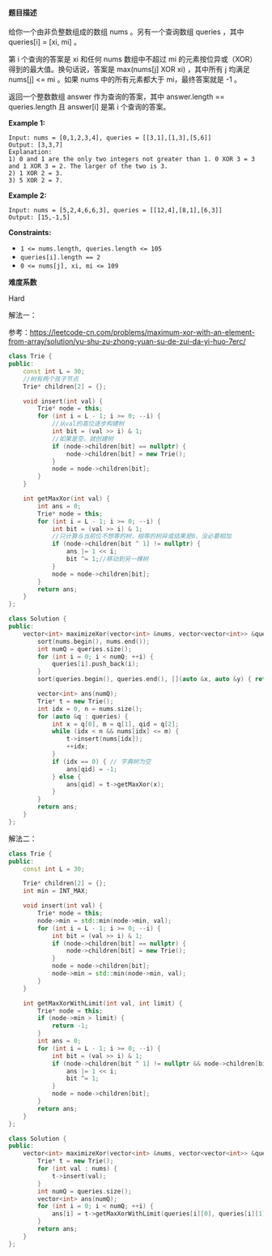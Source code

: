 #### 题目描述
给你一个由非负整数组成的数组 nums 。另有一个查询数组 queries ，其中 queries[i] = [xi, mi] 。

第 i 个查询的答案是 xi 和任何 nums 数组中不超过 mi 的元素按位异或（XOR）得到的最大值。换句话说，答案是 max(nums[j] XOR xi) ，其中所有 j 均满足 nums[j] <= mi 。如果 nums 中的所有元素都大于 mi，最终答案就是 -1 。

返回一个整数数组 answer 作为查询的答案，其中 answer.length == queries.length 且 answer[i] 是第 i 个查询的答案。

**Example 1:**

```
Input: nums = [0,1,2,3,4], queries = [[3,1],[1,3],[5,6]]
Output: [3,3,7]
Explanation:
1) 0 and 1 are the only two integers not greater than 1. 0 XOR 3 = 3 and 1 XOR 3 = 2. The larger of the two is 3.
2) 1 XOR 2 = 3.
3) 5 XOR 2 = 7.
```

**Example 2:**

```
Input: nums = [5,2,4,6,6,3], queries = [[12,4],[8,1],[6,3]]
Output: [15,-1,5]
```

 

**Constraints:**

- `1 <= nums.length, queries.length <= 105`
- `queries[i].length == 2`
- `0 <= nums[j], xi, mi <= 109`

**难度系数**  

Hard

解法一：

参考：https://leetcode-cn.com/problems/maximum-xor-with-an-element-from-array/solution/yu-shu-zu-zhong-yuan-su-de-zui-da-yi-huo-7erc/

```c++
class Trie {
public:
    const int L = 30;
    //树有两个孩子节点
    Trie* children[2] = {};

    void insert(int val) {
        Trie* node = this;
        for (int i = L - 1; i >= 0; --i) {
            //从val的高位逐步构建树
            int bit = (val >> i) & 1;
            //如果是空，就创建树
            if (node->children[bit] == nullptr) {
                node->children[bit] = new Trie();
            }
            node = node->children[bit];
        }
    }

    int getMaxXor(int val) {
        int ans = 0;
        Trie* node = this;
        for (int i = L - 1; i >= 0; --i) {
            int bit = (val >> i) & 1;
            //只计算与当前位不想等的树，相等的树异或结果是0，没必要相加
            if (node->children[bit ^ 1] != nullptr) {
                ans |= 1 << i;
                bit ^= 1;//移动到另一棵树
            }
            node = node->children[bit];
        }
        return ans;
    }
};

class Solution {
public:
    vector<int> maximizeXor(vector<int> &nums, vector<vector<int>> &queries) {
        sort(nums.begin(), nums.end());
        int numQ = queries.size();
        for (int i = 0; i < numQ; ++i) {
            queries[i].push_back(i);
        }
        sort(queries.begin(), queries.end(), [](auto &x, auto &y) { return x[1] < y[1]; });

        vector<int> ans(numQ);
        Trie* t = new Trie();
        int idx = 0, n = nums.size();
        for (auto &q : queries) {
            int x = q[0], m = q[1], qid = q[2];
            while (idx < n && nums[idx] <= m) {
                t->insert(nums[idx]);
                ++idx;
            }
            if (idx == 0) { // 字典树为空
                ans[qid] = -1;
            } else {
                ans[qid] = t->getMaxXor(x);
            }
        }
        return ans;
    }
};

```

解法二：

```c++
class Trie {
public:
    const int L = 30;

    Trie* children[2] = {};
    int min = INT_MAX;

    void insert(int val) {
        Trie* node = this;
        node->min = std::min(node->min, val);
        for (int i = L - 1; i >= 0; --i) {
            int bit = (val >> i) & 1;
            if (node->children[bit] == nullptr) {
                node->children[bit] = new Trie();
            }
            node = node->children[bit];
            node->min = std::min(node->min, val);
        }
    }

    int getMaxXorWithLimit(int val, int limit) {
        Trie* node = this;
        if (node->min > limit) {
            return -1;
        }
        int ans = 0;
        for (int i = L - 1; i >= 0; --i) {
            int bit = (val >> i) & 1;
            if (node->children[bit ^ 1] != nullptr && node->children[bit ^ 1]->min <= limit) {
                ans |= 1 << i;
                bit ^= 1;
            }
            node = node->children[bit];
        }
        return ans;
    }
};

class Solution {
public:
    vector<int> maximizeXor(vector<int> &nums, vector<vector<int>> &queries) {
        Trie* t = new Trie();
        for (int val : nums) {
            t->insert(val);
        }
        int numQ = queries.size();
        vector<int> ans(numQ);
        for (int i = 0; i < numQ; ++i) {
            ans[i] = t->getMaxXorWithLimit(queries[i][0], queries[i][1]);
        }
        return ans;
    }
};

```

